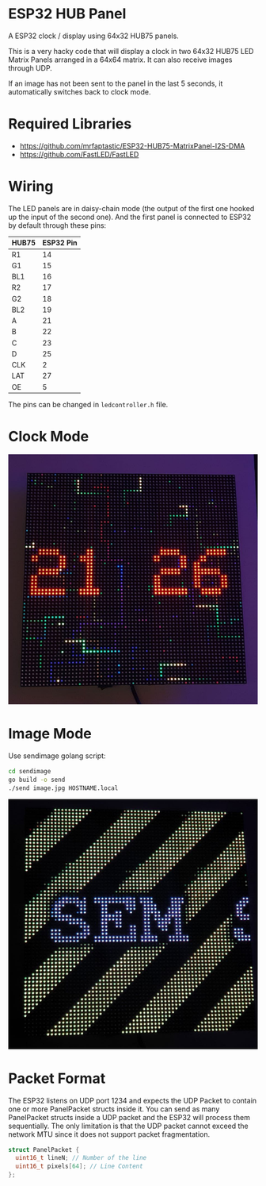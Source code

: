 # ESP32 HUB Panel
A ESP32 clock / display using 64x32 HUB75 panels.


This is a very hacky code that will display a clock in two 64x32 HUB75 LED Matrix Panels arranged in a 64x64 matrix. It can also receive images through UDP.

If an image has not been sent to the panel in the last 5 seconds, it automatically switches back to clock mode.

# Required Libraries

* https://github.com/mrfaptastic/ESP32-HUB75-MatrixPanel-I2S-DMA
* https://github.com/FastLED/FastLED

# Wiring

The LED panels are in daisy-chain mode (the output of the first one hooked up the input of the second one). And the first panel is connected to ESP32 by default through these pins:

|HUB75|ESP32 Pin|
|-|-|
|R1  | 14 |
|G1  | 15 |
|BL1 | 16 |
|R2  | 17 |
|G2  | 18 |
|BL2 | 19 |
|A   | 21 |
|B   | 22 |
|C   | 23 |
|D   | 25 |
|CLK |  2 |
|LAT | 27 |
|OE  |  5 |


The pins can be changed in `ledcontroller.h` file.

# Clock Mode

![Clock Mode](clock.jpg)

# Image Mode

Use sendimage golang script:

```bash
cd sendimage
go build -o send
./send image.jpg HOSTNAME.local
```

![Image Mode](sendimage.jpg)


# Packet Format

The ESP32 listens on UDP port 1234 and expects the UDP Packet to contain one or more PanelPacket structs inside it. You can send as many PanelPacket structs inside a UDP packet and the ESP32 will process them sequentially. The only limitation is that the UDP packet cannot exceed the network MTU since it does not support packet fragmentation.

```c
struct PanelPacket {
  uint16_t lineN; // Number of the line
  uint16_t pixels[64]; // Line Content
};
```
